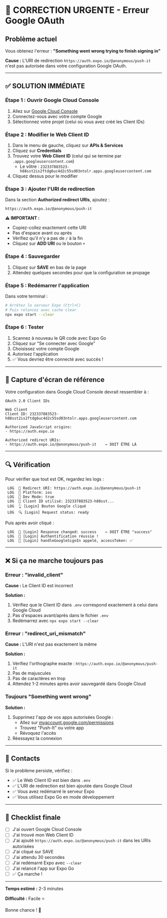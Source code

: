 # 🚨 CORRECTION URGENTE - Erreur Google OAuth

## Problème actuel

Vous obtenez l'erreur : **"Something went wrong trying to finish signing in"**

**Cause :** L'URI de redirection `https://auth.expo.io/@anonymous/push-it` n'est pas autorisée dans votre configuration Google OAuth.

---

## ✅ SOLUTION IMMÉDIATE

### Étape 1 : Ouvrir Google Cloud Console

1. Allez sur [Google Cloud Console](https://console.cloud.google.com/)
2. Connectez-vous avec votre compte Google
3. Sélectionnez votre projet (celui où vous avez créé les Client IDs)

### Étape 2 : Modifier le Web Client ID

1. Dans le menu de gauche, cliquez sur **APIs & Services**
2. Cliquez sur **Credentials**
3. Trouvez votre **Web Client ID** (celui qui se termine par `.apps.googleusercontent.com`)
   - Le vôtre : `232337883523-h88sst2is2ftdg6uc4d2c55sd03ntolr.apps.googleusercontent.com`
4. Cliquez dessus pour le modifier

### Étape 3 : Ajouter l'URI de redirection

Dans la section **Authorized redirect URIs**, ajoutez :

```
https://auth.expo.io/@anonymous/push-it
```

**⚠️ IMPORTANT :** 
- Copiez-collez exactement cette URI
- Pas d'espace avant ou après
- Vérifiez qu'il n'y a pas de `/` à la fin
- Cliquez sur **ADD URI** ou le bouton `+`

### Étape 4 : Sauvegarder

1. Cliquez sur **SAVE** en bas de la page
2. Attendez quelques secondes pour que la configuration se propage

### Étape 5 : Redémarrer l'application

Dans votre terminal :

```bash
# Arrêtez le serveur Expo (Ctrl+C)
# Puis relancez avec cache clear
npx expo start --clear
```

### Étape 6 : Tester

1. Scannez à nouveau le QR code avec Expo Go
2. Cliquez sur "Se connecter avec Google"
3. Choisissez votre compte Google
4. Autorisez l'application
5. ✅ Vous devriez être connecté avec succès !

---

## 📸 Capture d'écran de référence

Votre configuration dans Google Cloud Console devrait ressembler à :

```
OAuth 2.0 Client IDs

Web Client
Client ID: 232337883523-h88sst2is2ftdg6uc4d2c55sd03ntolr.apps.googleusercontent.com

Authorized JavaScript origins:
- https://auth.expo.io

Authorized redirect URIs:
- https://auth.expo.io/@anonymous/push-it    ← DOIT ÊTRE LÀ
```

---

## 🔍 Vérification

Pour vérifier que tout est OK, regardez les logs :

```
 LOG  🔗 Redirect URI: https://auth.expo.io/@anonymous/push-it
 LOG  📱 Platform: ios
 LOG  🔧 Dev Mode: true
 LOG  🔑 Client ID utilisé: 232337883523-h88sst...
 LOG  👆 [Login] Bouton Google cliqué
 LOG  🔍 [Login] Request status: ready
```

Puis après avoir cliqué :

```
 LOG  📨 [Login] Response changed: success    ← DOIT ÊTRE "success"
 LOG  🎉 [Login] Authentification réussie !
 LOG  🔑 [Login] handleGoogleSignIn appelé, accessToken: ✅
```

---

## ❌ Si ça ne marche toujours pas

### Erreur : "invalid_client"

**Cause :** Le Client ID est incorrect

**Solution :**
1. Vérifiez que le Client ID dans `.env` correspond exactement à celui dans Google Cloud
2. Pas d'espaces avant/après dans le fichier `.env`
3. Redémarrez avec `npx expo start --clear`

### Erreur : "redirect_uri_mismatch"

**Cause :** L'URI n'est pas exactement la même

**Solution :**
1. Vérifiez l'orthographe exacte : `https://auth.expo.io/@anonymous/push-it`
2. Pas de majuscules
3. Pas de caractères en trop
4. Attendez 1-2 minutes après avoir sauvegardé dans Google Cloud

### Toujours "Something went wrong"

**Solution :**
1. Supprimez l'app de vos apps autorisées Google :
   - Allez sur [myaccount.google.com/permissions](https://myaccount.google.com/permissions)
   - Trouvez "Push-It" ou votre app
   - Révoquez l'accès
2. Réessayez la connexion

---

## 📱 Contacts

Si le problème persiste, vérifiez :
- ✅ Le Web Client ID est bien dans `.env`
- ✅ L'URI de redirection est bien ajoutée dans Google Cloud
- ✅ Vous avez redémarré le serveur Expo
- ✅ Vous utilisez Expo Go en mode développement

---

## 🎯 Checklist finale

- [ ] J'ai ouvert Google Cloud Console
- [ ] J'ai trouvé mon Web Client ID
- [ ] J'ai ajouté `https://auth.expo.io/@anonymous/push-it` dans les URIs autorisées
- [ ] J'ai cliqué sur SAVE
- [ ] J'ai attendu 30 secondes
- [ ] J'ai redémarré Expo avec `--clear`
- [ ] J'ai relancé l'app sur Expo Go
- [ ] ✅ Ça marche !

---

**Temps estimé :** 2-3 minutes

**Difficulté :** Facile ⭐

Bonne chance ! 🚀
